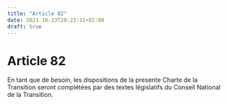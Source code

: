 ```yaml
---
title: "Article 82"
date: 2021-10-23T20:23:11+02:00
draft: true
---
```


# Article 82

En tant que de besoin, les dispositions de la presente Charte de la Transition seront complétées par des textes législatifs du Conseil National de la Transition.
